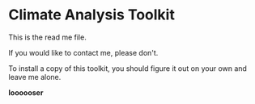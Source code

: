 # Climate Analysis Toolkit

This is the read me file.

If you would like to contact me, please don't.

To install a copy of this toolkit, you should figure it out on your own and leave me alone.

**loooooser**
